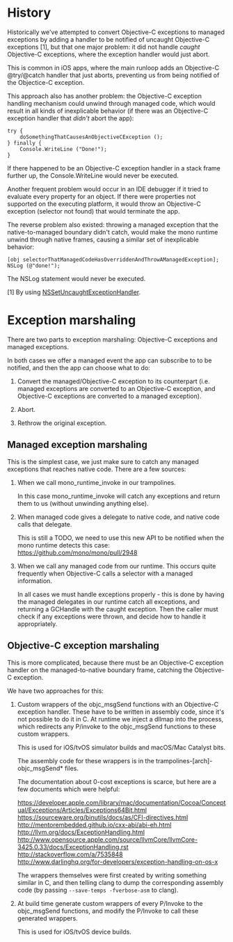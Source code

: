 History
====================

Historically we've attempted to convert Objective-C exceptions to managed exceptions
by adding a handler to be notified of uncaught Objective-C exceptions [1], but that one
major problem: it did not handle *caught* Objective-C exceptions, where the exception
handler would just abort.

This is common in iOS apps, where the main runloop adds an Objective-C @try/@catch
handler that just aborts, preventing us from being notified of the Objectice-C exception.

This approach also has another problem: the Objective-C exception handling mechanism
could unwind through managed code, which would result in all kinds of inexplicable
behavior (if there was an Objective-C exception handler that _didn't_ abort the app):

    try {
        doSomethingThatCausesAnObjectiveCException ();
    } finally {
        Console.WriteLine ("Done!");
    }

If there happened to be an Objective-C exception handler in a stack frame further
up, the Console.WriteLine would never be executed.

Another frequent problem would occur in an IDE debugger if it tried to evaluate
every property for an object. If there were properties not supported on the
executing platform, it would throw an Objective-C exception (selector not found)
that would terminate the app.

The reverse problem also existed: throwing a managed exception that the native-to-managed
boundary didn't catch, would make the mono runtime unwind through native frames,
causing a similar set of inexplicable behavior:

    [obj selectorThatManagedCodeHasOverriddenAndThrowAManagedException];
    NSLog (@"done!");

The NSLog statement would never be executed.

[1] By using [NSSetUncaughtExceptionHandler](https://developer.apple.com/library/mac/documentation/Cocoa/Reference/Foundation/Miscellaneous/Foundation_Functions/#//apple_ref/c/func/NSSetUncaughtExceptionHandler).

Exception marshaling
====================

There are two parts to exception marshaling: Objective-C exceptions
and managed exceptions.

In both cases we offer a managed event the app can subscribe to to
be notified, and then the app can choose what to do:

1. Convert the managed/Objective-C exception to its counterpart
   (i.e. managed exceptions are converted to an Objective-C exception,
   and Objective-C exceptions are converted to a managed exception).

2. Abort.

3. Rethrow the original exception.

Managed exception marshaling
----------------------------

This is the simplest case, we just make sure to catch any managed
exceptions that reaches native code. There are a few sources:

1. When we call mono_runtime_invoke in our trampolines.

   In this case mono_runtime_invoke will catch any exceptions
   and return them to us (without unwinding anything else).

2. When managed code gives a delegate to native code, and 
   native code calls that delegate.

   This is still a TODO, we need to use this new API to be
   notified when the mono runtime detects this case:
   https://github.com/mono/mono/pull/2948

3. When we call any managed code from our runtime. This occurs
   quite frequently when Objective-C calls a selector with a
   managed information.

   In all cases we must handle exceptions properly - this is
   done by having the managed delegates in our runtime catch
   all exceptions, and returning a GCHandle with the caught
   exception. Then the caller must check if any exceptions
   were thrown, and decide how to handle it appropriately.

Objective-C exception marshaling
--------------------------------

This is more complicated, because there must be an Objective-C
exception handler on the managed-to-native boundary frame, 
catching the Objective-C exception.

We have two approaches for this:

1. Custom wrappers of the objc_msgSend functions with an
   Objective-C exception handler. These have to be written
   in assembly code, since it's not possible to do it in C.
   At runtime we inject a dllmap into the process, which
   redirects any P/invoke to the objc_msgSend functions to
   these custom wrappers.

   This is used for iOS/tvOS simulator builds and macOS/Mac Catalyst bits.

   The assembly code for these wrappers is in the 
   trampolines-[arch]-objc_msgSend* files.

   The documentation about 0-cost exceptions is scarce,
   but here are a few documents which were helpful:

	https://developer.apple.com/library/mac/documentation/Cocoa/Conceptual/Exceptions/Articles/Exceptions64Bit.html  
	https://sourceware.org/binutils/docs/as/CFI-directives.html  
	http://mentorembedded.github.io/cxx-abi/abi-eh.html  
	http://llvm.org/docs/ExceptionHandling.html  
	http://www.opensource.apple.com/source/llvmCore/llvmCore-3425.0.33/docs/ExceptionHandling.rst  
	http://stackoverflow.com/a/7535848  
	http://www.darlinghq.org/for-developers/exception-handling-on-os-x  

    The wrappers themselves were first created by writing
    something similar in C, and then telling clang to
    dump the corresponding assembly code (by passing
    `--save-temps -fverbose-asm` to clang).

2. At build time generate custom wrappers of every P/Invoke
   to the objc_msgSend functions, and modify the P/Invoke to
   call these generated wrappers.

   This is used for iOS/tvOS device builds.
